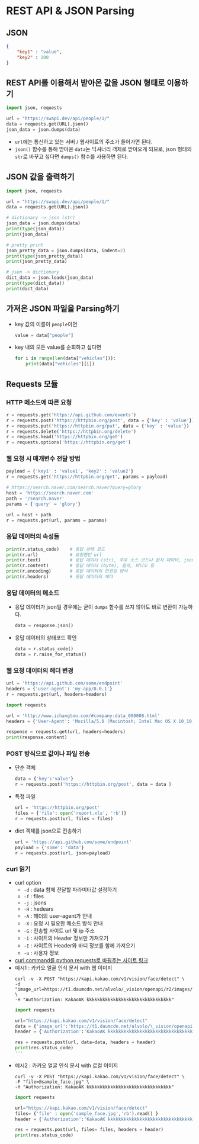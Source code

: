 # REST API & JSON Parsing

## JSON

```json
{
    "key1" : "value",
    "key2" : 100
}
```

## REST API를 이용해서 받아온 값을 JSON 형태로 이용하기

```python
import json, requests

url = "https://swapi.dev/api/people/1/"
data = requests.get(URL).json()
json_data = json.dumps(data)
```

- `url`에는 통신하고 있는 서버 / 웹사이트의 주소가 들어가면 된다.
- `json()` 함수를 통해 받아온 `data`는 딕셔너리 객체로 받아오게 되므로, json 형태의 `str`로 바꾸고 싶다면 `dumps()` 함수를 사용하면 된다.

## JSON 값을 출력하기

```python
import json, requests

url = "https://swapi.dev/api/people/1/"
data = requests.get(URL).json()

# dictionary -> json (str)
json_data = json.dumps(data)
print(type(json_data))
print(json_data)

# pretty print
json_pretty_data = json.dumps(data, indent=2)
print(type(json_pretty_data))
print(json_pretty_data)

# json -> dictionary
dict_data = json.loads(json_data)
print(type(dict_data))
print(dict_data)
```

## 가져온 JSON 파일을 Parsing하기

- key 값의 이름이 `people`이면
    ```python
    value = data["people"]
    ```
- key 내의 모든 value를 순회하고 싶다면
    ```python
    for i in range(len(data["vehicles"])):
        print(data["vehicles"][i])
    ```

## Requests 모듈

### HTTP 메소드에 따른 요청

```python
r = requests.get('https://api.github.com/events')
r = requests.post('https://httpbin.org/post', data = {'key' : 'value'})
r = requests.put('https://httpbin.org/put', data = {'key' : 'value'})
r = requests.delete('https://httpbin.org/delete')
r = requests.head('https://httpbin.org/get')
r = requests.options('https://httpbin.org/get')
```

### 웹 요청 시 매개변수 전달 방법

```python
payload = {'key1' : 'value1', 'key2' : 'value2'}
r = requests.get('https://httpbin.org/get', params = payload)
```
```python
# https://search.naver.com/search.naver?query=glory
host = 'https://search.naver.com'
path = '/search.naver'
params = {'query' = 'glory'}

url = host + path
r = requests.get(url, params = params)
```

### 응답 데이터의 속성들

```python
print(r.status_code)    # 응답 상태 코드
print(r.url)            # 요청했던 url
print(r.text)           # 응답 데이터 (str), 주로 소스 코드나 문자 데이터, json
print(r.content)        # 응답 데이터 (byte), 음악, 비디오 등
print(r.encoding)       # 응답 데이터의 인코딩 방식
print(r.headers)        # 응답 데이터의 헤더
```

### 응답 데이터의 메소드

- 응답 데이터가 json일 경우에는 굳이 `dumps` 함수를 쓰지 않아도 바로 변환이 가능하다.
    ```python
    data = response.json()
    ```

- 응답 데이터의 상태코드 확인
    ```python
    data = r.status_code()
    data = r.raise_for_status()
    ```

### 웹 요청 데이터의 헤더 변경

```python
url = 'https://api.github.com/some/endpoint'
headers = {'user-agent': 'my-app/0.0.1'}
r = requests.get(url, headers=headers)
```
```python
import requests

url = 'http://www.ichangtou.com/#company:data_000008.html'
headers = {'User-Agent': 'Mozilla/5.0 (Macintosh; Intel Mac OS X 10_10_1) AppleWebKit/537.36 (KHTML, like Gecko) Chrome/39.0.2171.95 Safari/537.36'}

response = requests.get(url, headers=headers)
print(response.content)
```

### POST 방식으로 값이나 파일 전송

- 단순 객체
    ```python
    data = {'key':'value'}
    r = requests.post('https://httpbin.org/post', data = data )
    ```
- 특정 파일
    ```python
    url = 'https://httpbin.org/post'
    files = {'file': open('report.xls', 'rb')}
    r = requests.post(url, files = files)
    ```
- dict 객체를 json으로 전송하기
    ```python
    url = 'https://api.github.com/some/endpoint'
    payload = {'some': 'data'}
    r = requests.post(url, json=payload)
    ```

### curl 읽기

- curl option
    - `-d` : data 함께 전달할 파라미터값 설정하기
    - `-f` : files
    - `-j` : jsons
    - `-H` : hedears
    - `-A` : 헤더의 user-agent가 안내
    - `-X` : 요청 시 필요한 메소드 방식 안내
    - `-G` : 전송할 사이트 url 및 ip 주소
    - `-i` : 사이트의 Header 정보만 가져오기
    - `-I` : 사이트의 Header와 바디 정보를 함께 가져오기
    - `-u` : 사용자 정보
- [curl command를 python requests로 바꿔주는 사이트 링크](https://curl.trillworks.com/)
-  예시1 : 카카오 얼굴 인식 문서 with 웹 이미지
    ```shell
    curl -v -X POST "https://kapi.kakao.com/v1/vision/face/detect" \
    -d "image_url=https://t1.daumcdn.net/alvolo/_vision/openapi/r2/images/01.jpg" \
    -H "Authorization: KakaoAK kkkkkkkkkkkkkkkkkkkkkkkkkkkkkkkk"
    ```
    ```python
    import requests

    url="https://kapi.kakao.com/v1/vision/face/detect"
    data = {'image_url':'https://t1.daumcdn.net/alvolo/\_vision/openapi/r2/images/01.jpg'}
    header = {'Authorization':'KakaoAK kkkkkkkkkkkkkkkkkkkkkkkkkkkkkkkk'}

    res = requests.post(url, data=data, headers = header)
    print(res.status_code)
    '''
- 예시2 : 카카오 얼굴 인식 문서 with 로컬 이미지
    ```shell
    curl -v -X POST "https://kapi.kakao.com/v1/vision/face/detect" \
    -F "file=@sample_face.jpg" \
    -H "Authorization: KakaoAK kkkkkkkkkkkkkkkkkkkkkkkkkkkkkkkk"
    ```
    ```python
    import requests

    url="https://kapi.kakao.com/v1/vision/face/detect"
    files= {'file' : open('sample_face.jpg','rb').read() }
    header = {'Authorization':'KakaoAK kkkkkkkkkkkkkkkkkkkkkkkkkkkkkkkk'}

    res = requests.post(url, files= files, headers = header)
    print(res.status_code)
    ```